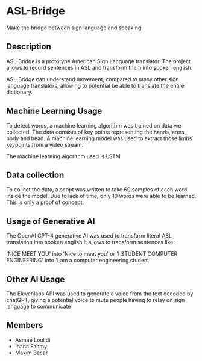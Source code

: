 # ASL-Bridge
Make the bridge between sign language and speaking.

## Description

ASL-Bridge is a prototype American Sign Language translator.
The project allows to record sentences in ASL and transform them into spoken english.

ASL-Bridge can understand movement, compared to many other sign language translators, allowing to potential be able to translate the entire dictionary.


## Machine Learning Usage

To detect words, a machine learning algorithm was trained on data we collected. The data consists of key points representing the hands, arms, body and head. A machine learning model was used to extract those limbs keypoints from a video stream.

The machine learning algorithm used is LSTM

## Data collection

To collect the data, a script was written to take 60 samples of each word inside the model. Due to lack of time, only 10 words were able to be learned. This is only a proof of concept.

## Usage of Generative AI

The OpenAI GPT-4 generative AI was used to transform literal ASL translation into spoken english
It allows to transform sentences like:

'NICE MEET YOU' into 'Nice to meet you' or 'I STUDENT COMPUTER ENGINEERING' into 'I am a computer engineering student'


## Other AI Usage

The Elevenlabs API was used to generate a voice from the text decoded by chatGPT, giving a potential voice to mute people having to relay on sign language to communicate

## Members

- Asmae Loulidi
- Ihana Fahmy
- Maxim Bacar
